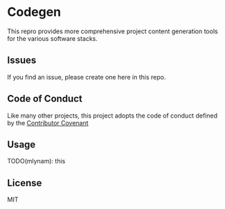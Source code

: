 # Codegen
This repro provides more comprehensive project content generation tools for the various software stacks.

## Issues
If you find an issue, please create one here in this repo.

## Code of Conduct
Like many other projects, this project adopts the code of conduct defined by the [Contributor Covenant](http://contributor-covenant.org/)

## Usage
TODO(mlynam): this

## License
MIT